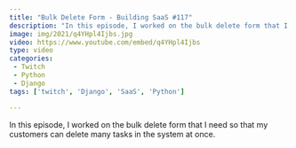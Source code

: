 ```yaml
---
title: "Bulk Delete Form - Building SaaS #117"
description: "In this episode, I worked on the bulk delete form that I need so that my customers can delete many tasks in the system at once."
image: img/2021/q4YHpl4Ijbs.jpg
video: https://www.youtube.com/embed/q4YHpl4Ijbs
type: video
categories:
 - Twitch
 - Python
 - Django
tags: ['twitch', 'Django', 'SaaS', 'Python']

---
```


In this episode, I worked on the bulk delete form that I need so that my customers can delete many tasks in the system at once.
